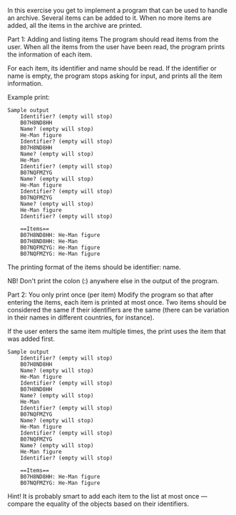 In this exercise you get to implement a program that can be used to handle an archive. Several items can be added to it. When no more items are added, all the items in the archive are printed.

Part 1: Adding and listing items
The program should read items from the user. When all the items from the user have been read, the program prints the information of each item.

For each item, its identifier and name should be read. If the identifier or name is empty, the program stops asking for input, and prints all the item information.

Example print:

    Sample output
        Identifier? (empty will stop)
        B07H8ND8HH
        Name? (empty will stop)
        He-Man figure
        Identifier? (empty will stop)
        B07H8ND8HH
        Name? (empty will stop)
        He-Man
        Identifier? (empty will stop)
        B07NQFMZYG
        Name? (empty will stop)
        He-Man figure
        Identifier? (empty will stop)
        B07NQFMZYG
        Name? (empty will stop)
        He-Man figure
        Identifier? (empty will stop)

        ==Items==
        B07H8ND8HH: He-Man figure
        B07H8ND8HH: He-Man
        B07NQFMZYG: He-Man figure
        B07NQFMZYG: He-Man figure

The printing format of the items should be identifier: name.

NB! Don't print the colon (:) anywhere else in the output of the program.

Part 2: You only print once (per item)
Modify the program so that after entering the items, each item is printed at most once. Two items should be considered the same if their identifiers are the same (there can be variation in their names in different countries, for instance).

If the user enters the same item multiple times, the print uses the item that was added first.

    Sample output
        Identifier? (empty will stop)
        B07H8ND8HH
        Name? (empty will stop)
        He-Man figure
        Identifier? (empty will stop)
        B07H8ND8HH
        Name? (empty will stop)
        He-Man
        Identifier? (empty will stop)
        B07NQFMZYG
        Name? (empty will stop)
        He-Man figure
        Identifier? (empty will stop)
        B07NQFMZYG
        Name? (empty will stop)
        He-Man figure
        Identifier? (empty will stop)

        ==Items==
        B07H8ND8HH: He-Man figure
        B07NQFMZYG: He-Man figure

Hint! It is probably smart to add each item to the list at most once — compare the equality of the objects based on their identifiers.